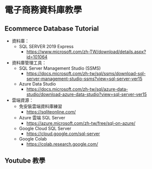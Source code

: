 # 電子商務資料庫教學
## Ecommerce Database Tutorial

* 資料庫： 
  * SQL SERVER 2019 Express
    * https://www.microsoft.com/zh-TW/download/details.aspx?id=101064
* 資料庫管理工具： 
  * SQL Server Management Studio (SSMS) 
    * https://docs.microsoft.com/zh-tw/sql/ssms/download-sql-server-management-studio-ssms?view=sql-server-ver15 
  * Azure Data Studio
    * https://docs.microsoft.com/zh-tw/sql/azure-data-studio/download-azure-data-studio?view=sql-server-ver15
* 雲端資源： 
  * 免安裝雲端資料庫練習
    * https://sqliteonline.com/
  * Azure 雲端 SQL Server
    * https://azure.microsoft.com/zh-tw/free/sql-on-azure/ 
  * Google Cloud SQL Server 
    * https://cloud.google.com/sql-server
  * Google Colab
    * https://colab.research.google.com/ 

## Youtube 教學

